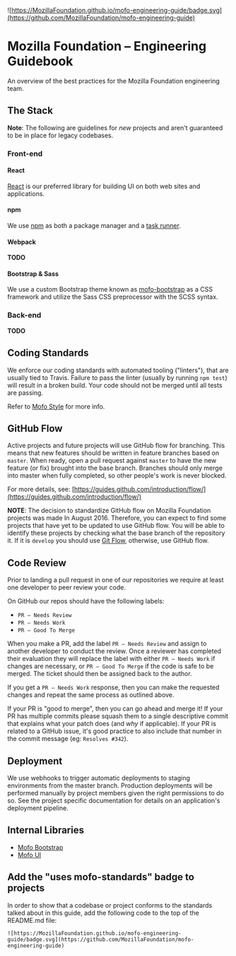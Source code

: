 ![https://MozillaFoundation.github.io/mofo-engineering-guide/badge.svg](https://github.com/MozillaFoundation/mofo-engineering-guide)

# Mozilla Foundation – Engineering Guidebook

An overview of the best practices for the Mozilla Foundation engineering team.

## The Stack

**Note**: The following are guidelines for *new* projects and aren't guaranteed to be in place for legacy codebases.

### Front-end

#### React

[React](https://facebook.github.io/react/) is our preferred library for building UI on both web sites and applications.

#### npm

We use [npm](https://www.npmjs.com/) as both a package manager and a [task runner](http://blog.keithcirkel.co.uk/how-to-use-npm-as-a-build-tool/).

#### Webpack

**TODO**

#### Bootstrap & Sass

We use a custom Bootstrap theme known as [mofo-bootstrap](https://github.com/mozilla/mofo-bootstrap) as a CSS framework and utilize the Sass CSS preprocessor with the SCSS syntax.

### Back-end

**TODO**

## Coding Standards

We enforce our coding standards with automated tooling ("linters"), that are usually tied to Travis. Failure to pass the linter (usually by running `npm test`) will result in a broken build. Your code should not be merged until all tests are passing.

Refer to [Mofo Style](https://github.com/MozillaFoundation/mofo-style) for more info.

## GitHub Flow

Active projects and future projects will use GitHub flow for branching. This means that new features should be written in feature branches based on `master`. When ready, open a pull request against `master` to have the new feature (or fix) brought into the base branch. Branches should only merge into master when fully completed, so other people's work is never blocked.

For more details, see: [https://guides.github.com/introduction/flow/](https://guides.github.com/introduction/flow/)

**NOTE**: The decision to standardize GitHub flow on Mozilla Foundation projects was made In August 2016. Therefore, you can expect to find some projects that have yet to be updated to use GitHub flow. You will be able to identify these projects by checking what the base branch of the repository it. If it is `develop` you should use [Git Flow](http://nvie.com/posts/a-successful-git-branching-model), otherwise, use GitHub flow.

## Code Review

Prior to landing a pull request in one of our repositories we require at least one developer to peer review your code.

On GitHub our repos should have the following labels:

- `PR – Needs Review`
- `PR – Needs Work`
- `PR – Good To Merge`

When you make a PR, add the label `PR – Needs Review` and assign to another developer to conduct the review. Once a reviewer has completed their evaluation they will replace the label with either `PR – Needs Work` if changes are necessary, or `PR – Good To Merge` if the code is safe to be merged. The ticket should then be assigned back to the author.

If you get a `PR – Needs Work` response, then you can make the requested changes and repeat the same process as outlined above.

If your PR is "good to merge", then you can go ahead and merge it! If your PR has multiple commits please squash them to a single descriptive commit that explains what your patch does (and *why* if applicable). If your PR is related to a GitHub issue, it's good practice to also include that number in the commit message (eg: `Resolves #342`).

## Deployment

We use webhooks to trigger automatic deployments to staging environments from the master branch. Production deployments will be performed manually by project members given the right permissions to do so. See the project specific documentation for details on an application's deployment pipeline.

## Internal Libraries

- [Mofo Bootstrap](https://github.com/mozilla/mofo-bootstrap)
- [Mofo UI](https://github.com/mozilla/mofo-ui)

## Add the "uses mofo-standards" badge to projects

In order to show that a codebase or project conforms to the standards talked about in this guide, add the following code to the top of the README.md file:

```
![https://MozillaFoundation.github.io/mofo-engineering-guide/badge.svg](https://github.com/MozillaFoundation/mofo-engineering-guide)
```
